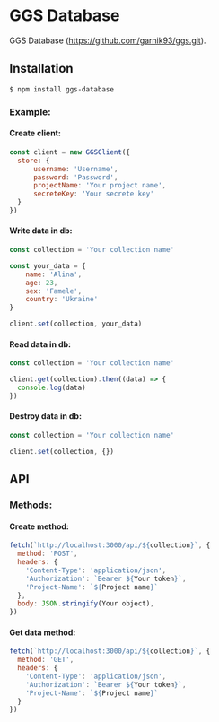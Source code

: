 # GGS Database

GGS Database (https://github.com/garnik93/ggs.git).

## Installation

```text
$ npm install ggs-database
```

### Example:

#### Create client:

```js
const client = new GGSClient({
  store: {
      username: 'Username',
      password: 'Password',
      projectName: 'Your project name', 
      secreteKey: 'Your secrete key'
  }
})
```

#### Write data in db:

```js
const collection = 'Your collection name'

const your_data = {
    name: 'Alina',
    age: 23,
    sex: 'Famele',
    country: 'Ukraine'
}

client.set(collection, your_data)
```

#### Read data in db:

```js
const collection = 'Your collection name'

client.get(collection).then((data) => {
  console.log(data)
})
```

#### Destroy data in db:

```js
const collection = 'Your collection name'

client.set(collection, {})
```

## API

### Methods:

#### Create method:

```js
fetch(`http://localhost:3000/api/${collection}`, {
  method: 'POST',
  headers: {
    'Content-Type': 'application/json',
    'Authorization': `Bearer ${Your token}`,
    'Project-Name': `${Project name}`
  },
  body: JSON.stringify(Your object),
})
```

#### Get data method:

```js
fetch(`http://localhost:3000/api/${collection}`, {
  method: 'GET',
  headers: {
    'Content-Type': 'application/json',
    'Authorization': `Bearer ${Your token}`,
    'Project-Name': `${Project name}`
  }
})
```
